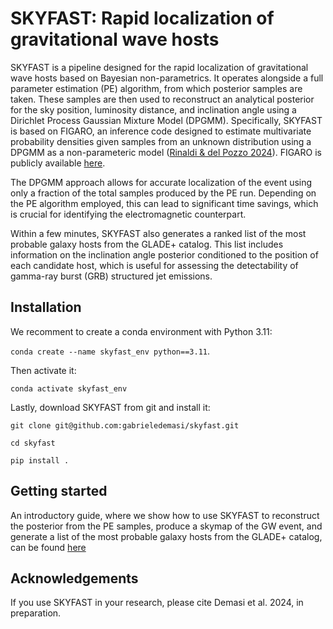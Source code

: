 # SKYFAST: Rapid localization of gravitational wave hosts

SKYFAST is a pipeline designed for the rapid localization of gravitational wave hosts based on Bayesian non-parametrics. It operates alongside a full parameter estimation (PE) algorithm, from which posterior samples are taken. These samples are then used to reconstruct an analytical posterior for the sky position, luminosity distance, and inclination angle using a Dirichlet Process Gaussian Mixture Model (DPGMM). Specifically, SKYFAST is based on FIGARO, an inference code designed to estimate multivariate probability densities given samples from an unknown distribution using a DPGMM as a non-parameteric model ([Rinaldi & del Pozzo 2024](https://joss.theoj.org/papers/10.21105/joss.06589)). FIGARO is publicly available [here](https://github.com/sterinaldi/FIGARO). 

The DPGMM approach allows for accurate localization of the event using only a fraction of the total samples produced by the PE run. Depending on the PE algorithm employed, this can lead to significant time savings, which is crucial for identifying the electromagnetic counterpart.

Within a few minutes, SKYFAST also generates a ranked list of the most probable galaxy hosts from the GLADE+ catalog. This list includes information on the inclination angle posterior conditioned to the position of each candidate host, which is useful for assessing the detectability of gamma-ray burst (GRB) structured jet emissions.

## Installation

We recomment to create a conda environment with Python 3.11:

`conda create --name skyfast_env python==3.11`.


Then activate it:

`conda activate skyfast_env`


Lastly, download SKYFAST from git and install it:

`git clone git@github.com:gabrieledemasi/skyfast.git`

`cd skyfast`

`pip install .`


## Getting started

An introductory guide, where we show how to use SKYFAST to reconstruct the posterior from the PE samples, produce a skymap of the GW event, and generate a list of the most probable galaxy hosts from the GLADE+ catalog, can be found [here](https://github.com/gabrieledemasi/skyfast/blob/main/Tutorial/tutorial_SKYFAST.ipynb)



## Acknowledgements

If you use SKYFAST in your research, please cite Demasi et al. 2024, in preparation.

